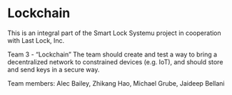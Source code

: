 # Lockchain

This is an integral part of the Smart Lock Systemu project in cooperation with Last Lock, Inc.

Team 3 - “Lockchain”
The team should create and test a way to bring a decentralized network to constrained devices (e.g. IoT), and should store and send keys in a secure way. 

Team members: Alec Bailey, Zhikang Hao, Michael Grube, Jaideep Bellani 
